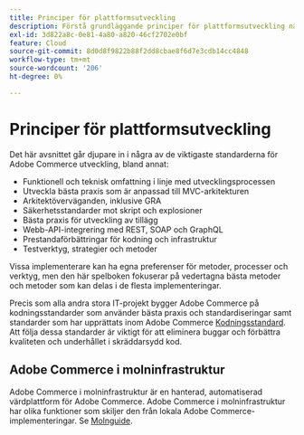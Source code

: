 ```yaml
---
title: Principer för plattformsutveckling
description: Förstå grundläggande principer för plattformsutveckling när du arbetar med Adobe Commerce.
exl-id: 3d822a8c-0e81-4a80-a820-46cf2702e0bf
feature: Cloud
source-git-commit: 8d0d8f9822b88f2dd8cbae8f6d7e3cdb14cc4848
workflow-type: tm+mt
source-wordcount: '206'
ht-degree: 0%

---
```



# Principer för plattformsutveckling

Det här avsnittet går djupare in i några av de viktigaste standarderna för Adobe Commerce utveckling, bland annat:

- Funktionell och teknisk omfattning i linje med utvecklingsprocessen
- Utveckla bästa praxis som är anpassad till MVC-arkitekturen
- Arkitektöverväganden, inklusive GRA
- Säkerhetsstandarder mot skript och explosioner
- Bästa praxis för utveckling av tillägg
- Webb-API-integrering med REST, SOAP och GraphQL
- Prestandaförbättringar för kodning och infrastruktur
- Testverktyg, strategier och metoder

Vissa implementerare kan ha egna preferenser för metoder, processer och verktyg, men den här spelboken fokuserar på vedertagna bästa metoder och metoder som kan delas i de flesta implementeringar.

Precis som alla andra stora IT-projekt bygger Adobe Commerce på kodningsstandarder som använder bästa praxis och standardiseringar samt standarder som har upprättats inom Adobe Commerce [Kodningsstandard](https://developer.adobe.com/commerce/php/coding-standards/). Att följa dessa standarder är viktigt för att eliminera buggar och förbättra kvaliteten och underhållet i skräddarsydd kod.

## Adobe Commerce i molninfrastruktur

Adobe Commerce i molninfrastruktur är en hanterad, automatiserad värdplattform för Adobe Commerce. Adobe Commerce i molninfrastruktur har olika funktioner som skiljer den från lokala Adobe Commerce-implementeringar. Se [Molnguide](https://experienceleague.adobe.com/docs/commerce-cloud-service/user-guide/overview.html).
